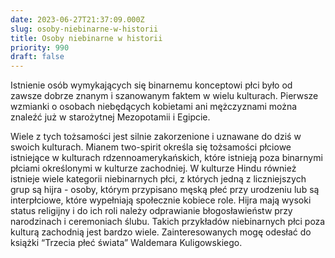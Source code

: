 ```yaml
---
date: 2023-06-27T21:37:09.000Z
slug: osoby-niebinarne-w-historii
title: Osoby niebinarne w historii
priority: 990
draft: false
---
```

Istnienie osób wymykających się binarnemu konceptowi płci było od zawsze dobrze znanym i szanowanym faktem w wielu kulturach. Pierwsze wzmianki o osobach niebędących kobietami ani mężczyznami można znaleźć już w starożytnej Mezopotamii i Egipcie. 

Wiele z tych tożsamości jest silnie zakorzenione i uznawane do dziś w swoich kulturach. Mianem two-spirit określa się tożsamości płciowe istniejące w kulturach rdzennoamerykańskich, które istnieją poza binarnymi płciami określonymi w kulturze zachodniej. W kulturze Hindu również istnieje wiele kategorii niebinarnych płci, z których jedną z liczniejszych grup są hijra - osoby, którym przypisano męską płeć przy urodzeniu lub są interpłciowe, które wypełniają społecznie kobiece role. Hijra mają wysoki status religijny i do ich roli należy odprawianie błogosławieństw przy narodzinach i ceremoniach ślubu. Takich przykładów niebinarnych płci poza kulturą zachodnią jest bardzo wiele. Zainteresowanych mogę odesłać do książki “Trzecia płeć świata” Waldemara Kuligowskiego.